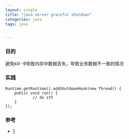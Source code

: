 ```yaml
---
layout: single
title: "java server graceful shutdown"
categories: java
tags: java


---
```


### 目的
避免kill -9导致内存中数据丢失，导致业务数据不一致的情况

### 实践
   
    Runtime.getRuntime().addShutdownHook(new Thread() {
        public void run() {
                // do sth
        }
    });

### 参考
- [1](http://blog.csdn.net/wgw335363240/article/details/5854402)


